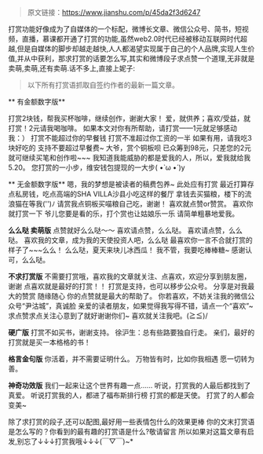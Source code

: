 >原文链接：https://www.jianshu.com/p/45da2f3d6247

打赏功能好像成为了自媒体的一个标配，微博长文章、微信公众号、简书，短视频，直播，慕课都开通了打赏的功能,虽然web2.0时代已经被移动互联网时代超越,但是自媒体的脚步却越走越快,人人都渴望实现属于自己的个人品牌,实现人生价值,并从中获利，那求打赏的话要怎么写,其实和微博段子求点赞一个道理,无非就是卖萌,卖萌,还有卖萌.话不多上,直接上妮子:
>以下所有打赏语抓取自签约作者的最新一篇文章。

** 有金额数字版**

打赏2块钱，帮我买杯咖啡，继续创作，谢谢大家！
爱，就供养；喜欢/受益，就打赏！2元请我喝咖啡。
如果本文对你有所帮助，请打赏——1元就足够感动我：）
打赏不能超过你的早餐钱
打赏不准超过你工资的一半
如果有用，请我吃3块好吃的
支持不要超过早餐费~
大爷，赏个铜板呗
已众筹到98元，只差您的2元就可继续买笔和创作啦~~~
我知道我能威胁的都是爱我的人，所以，爱我就给我5.20。
您打赏的一小步，维安钱包提现的一大步( •̀ ω •́ )y

** 无金额数字版**
嗯，我的梦想是被读者的稿费包养~
此处应有打赏
最近打算存点私房钱，吃点高端的SHA VILLA沙县小吃这样的餐厅
拿钱去买猫粮，楼下的流浪猫在等我('')ﾉ
请赏我点铜板买喵粮自己吃，谢谢！
喜欢就点赞or赞赏。
喜欢你就打赏一下
爷儿您要是看的乐，打个赏也让姑娘乐一乐
请简单粗暴地爱我。

**么么哒 卖萌版**
点赞就好么么哒～～
喜欢请点赞，么么哒。
喜欢请点赞，么么哒。
喜欢我的文章，成为我的天使投资人吧，么么哒
最喜欢你一言不合就打赏的样子了~~~么么！
么么哒，夏天来块儿冰西瓜！
我不管，我要吃棒棒糖~
感谢认可，么么哒。

**不求打赏版**
不需要打赏哦，喜欢我的文章就关注、点喜欢，欢迎分享到朋友圈，谢谢
点喜欢就是最好的打赏！！
打赏是支持，也可以移步公众号。
分享是对我最大的赞赏 随缘随心
你的点赞就是最大的帮助了。
你若喜欢，不妨关注我的微信公众号“尹沽城”，真诚脸
亲爱的读者朋友，如果觉得我写得不错，请点一个“喜欢”~
求点赞求点关注心意到了就好谢谢你们~
喜欢就关注我吧。(≧≦)/

**硬广版**
打赏不如买书，谢谢支持。 徐沪生：总有些路要独自行走。
亲们，最好的打赏就是买一本格格的书！

**格言金句版**
你活着，并不需要证明什么。
万物皆有时，比如你我相遇
愿一切转为善。

**神奇功效版**
我们一起来让这个世界有趣一点……
听说，打赏我的人最后都找到了真爱。
听说打赏我的人，都进了福布斯排行榜
打赏的都是天使。
打赏了的人都会变美~

除了求打赏的段子,还可以配图,最好用一些表情包什么的效果更棒
你的文末打赏语是怎么写的？你看到的最有趣的打赏语是什么?敬请留言
所以如果对这篇文章有启发,别忘了↓↓↓打赏我哦↓↓↓(￣▽￣)~*

